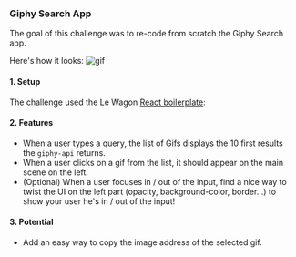 ### Giphy Search App

The goal of this challenge was to re-code from scratch the Giphy Search app.

Here's how it looks:
![gif](./react-gifs.gif)

#### 1. Setup

The challenge used the Le Wagon [React boilerplate](https://github.com/lewagon/react-boilerplate):

#### 2. Features

* When a user types a query, the list of Gifs displays the 10 first results the `giphy-api` returns.
* When a user clicks on a gif from the list, it should appear on the main scene on the left.
* (Optional) When a user focuses in / out of the input, find a nice way to twist the UI on the left part (opacity, background-color, border...) to show your user he's in / out of the input!

#### 3. Potential

* Add an easy way to copy the image address of the selected gif.
